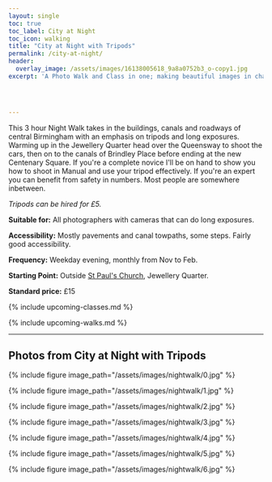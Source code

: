 ```yaml
---
layout: single
toc: true
toc_label: City at Night
toc_icon: walking
title: "City at Night with Tripods"
permalink: /city-at-night/
header:
  overlay_image: /assets/images/16138005618_9a8a0752b3_o-copy1.jpg
excerpt: 'A Photo Walk and Class in one; making beautiful images in challenging conditions. '




---
```

This 3 hour Night Walk takes in the buildings, canals and roadways of central Birmingham with an emphasis on tripods and long exposures. Warming up in the Jewellery Quarter head over the Queensway to shoot the cars, then on to the canals of Brindley Place before ending at the new Centenary Square. If you're a complete novice I'll be on hand to show you how to shoot in Manual and use your tripod effectively. If you're an expert you can benefit from safety in numbers. Most people are somewhere inbetween.

*Tripods can be hired for £5.*


**Suitable for:** All photographers with cameras that can do long exposures.

**Accessibility:** Mostly pavements and canal towpaths, some steps. Fairly good accessibility.

**Frequency:** Weekday evening, monthly from Nov to Feb.

**Starting Point:** Outside [St Paul's Church](https://goo.gl/maps/RFtzhboDM2JeVQvw7), Jewellery Quarter. 

**Standard price:** £15


{% include upcoming-classes.md %}


{% include upcoming-walks.md %}

***


## Photos from City at Night with Tripods

{% include figure image_path="/assets/images/nightwalk/0.jpg" %}

{% include figure image_path="/assets/images/nightwalk/1.jpg" %}

{% include figure image_path="/assets/images/nightwalk/2.jpg" %}

{% include figure image_path="/assets/images/nightwalk/3.jpg" %}

{% include figure image_path="/assets/images/nightwalk/4.jpg" %}

{% include figure image_path="/assets/images/nightwalk/5.jpg" %}

{% include figure image_path="/assets/images/nightwalk/6.jpg" %}